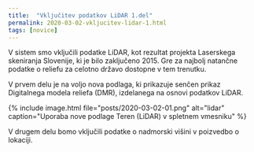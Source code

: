 ```yaml
---
title:  "Vključitev podatkov LiDAR 1.del"
permalink: 2020-03-02-vkljucitev-lidar-1.html
tags: [novice]
---
```


V sistem smo vključili podatke LiDAR, kot rezultat projekta Laserskega skeniranja Slovenije, ki je bilo zaključeno 2015.
Gre za najbolj natančne podatke o reliefu za celotno državo dostopne v tem trenutku.

V prvem delu je na voljo nova podlaga, ki prikazuje senčen prikaz Digitalnega modela reliefa (DMR), izdelanega na osnovi podatkov LiDAR.

{% include image.html file="posts/2020-03-02-01.png" alt="lidar" caption="Uporaba nove podlage Teren (LiDAR) v spletnem vmesniku" %}

V drugem delu bomo vključili podatke o nadmorski višini v poizvedbo o lokaciji.
